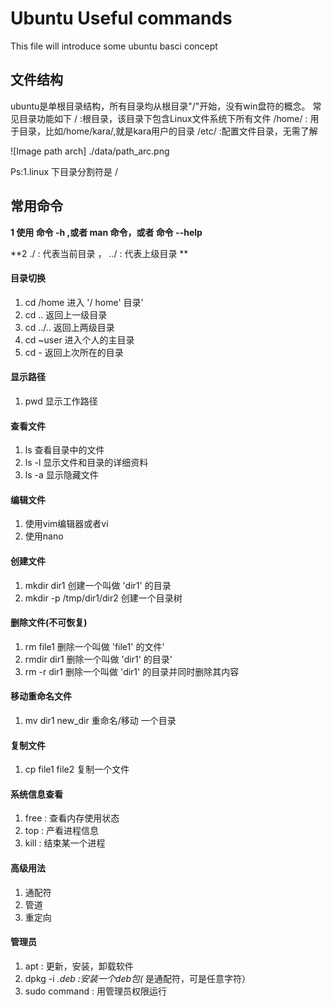 # Ubuntu Useful commands
This file will introduce some ubuntu basci concept
## 文件结构
ubuntu是单根目录结构，所有目录均从根目录"/"开始，没有win盘符的概念。
常见目录功能如下
/ :根目录，该目录下包含Linux文件系统下所有文件
/home/ : 用于目录，比如/home/kara/,就是kara用户的目录
/etc/ :配置文件目录，无需了解

![Image path arch] ./data/path_arc.png

Ps:1.linux 下目录分割符是 / 

## 常用命令
**1 使用 命令 -h ,或者 man 命令，或者 命令 --help**

**2    ./ : 代表当前目录  ， ../ : 代表上级目录 **
#### 目录切换
1. cd /home 进入 '/ home' 目录' 
2. cd .. 返回上一级目录 
3. cd ../.. 返回上两级目录 
4. cd ~user 进入个人的主目录 
5. cd - 返回上次所在的目录 

#### 显示路径
1. pwd 显示工作路径 

#### 查看文件
1. ls 查看目录中的文件 
2. ls -l 显示文件和目录的详细资料 
3. ls -a 显示隐藏文件 

#### 编辑文件
1. 使用vim编辑器或者vi
2. 使用nano

#### 创建文件
1. mkdir dir1 创建一个叫做 'dir1' 的目录
2. mkdir -p /tmp/dir1/dir2 创建一个目录树 

#### 删除文件(不可恢复)
1. rm file1 删除一个叫做 'file1' 的文件' 
2. rmdir dir1 删除一个叫做 'dir1' 的目录' 
3. rm -r dir1 删除一个叫做 'dir1' 的目录并同时删除其内容 

#### 移动重命名文件
1. mv dir1 new_dir 重命名/移动 一个目录 

#### 复制文件
1. cp file1 file2 复制一个文件 

#### 系统信息查看
1. free : 查看内存使用状态
2. top : 产看进程信息
3. kill : 结束某一个进程

#### 高级用法
1. 通配符
2. 管道
3. 重定向

#### 管理员
1. apt : 更新，安装，卸载软件
2. dpkg -i *.deb :安装一个deb包(* 是通配符，可是任意字符）
3. sudo command : 用管理员权限运行

